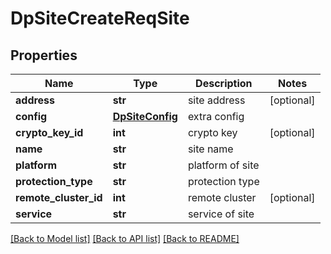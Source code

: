 # DpSiteCreateReqSite

## Properties
Name | Type | Description | Notes
------------ | ------------- | ------------- | -------------
**address** | **str** | site address | [optional] 
**config** | [**DpSiteConfig**](DpSiteConfig.md) | extra config | 
**crypto_key_id** | **int** | crypto key | [optional] 
**name** | **str** | site name | 
**platform** | **str** | platform of site | 
**protection_type** | **str** | protection type | 
**remote_cluster_id** | **int** | remote cluster | [optional] 
**service** | **str** | service of site | 

[[Back to Model list]](../README.md#documentation-for-models) [[Back to API list]](../README.md#documentation-for-api-endpoints) [[Back to README]](../README.md)


